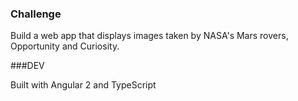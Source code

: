### Challenge

Build a web app that displays images taken by NASA's Mars rovers, Opportunity and Curiosity.

###DEV

Built with Angular 2 and TypeScript

